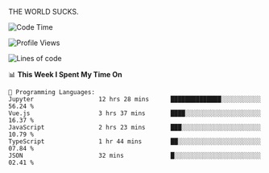 THE WORLD SUCKS.

<!--START_SECTION:waka-->
![Code Time](http://img.shields.io/badge/Code%20Time-1%2C015%20hrs%2058%20mins-blue)

![Profile Views](http://img.shields.io/badge/Profile%20Views-0-blue)

![Lines of code](https://img.shields.io/badge/From%20Hello%20World%20I%27ve%20Written-1.4%20million%20lines%20of%20code-blue)

📊 **This Week I Spent My Time On** 

```text
💬 Programming Languages: 
Jupyter                  12 hrs 28 mins      ██████████████░░░░░░░░░░░   56.24 % 
Vue.js                   3 hrs 37 mins       ████░░░░░░░░░░░░░░░░░░░░░   16.37 % 
JavaScript               2 hrs 23 mins       ███░░░░░░░░░░░░░░░░░░░░░░   10.79 % 
TypeScript               1 hr 44 mins        ██░░░░░░░░░░░░░░░░░░░░░░░   07.84 % 
JSON                     32 mins             █░░░░░░░░░░░░░░░░░░░░░░░░   02.41 % 
```


<!--END_SECTION:waka-->
